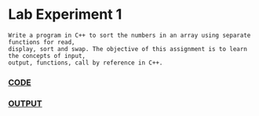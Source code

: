 # Lab Experiment 1
    Write a program in C++ to sort the numbers in an array using separate functions for read, 
    display, sort and swap. The objective of this assignment is to learn the concepts of input, 
    output, functions, call by reference in C++.

### [CODE](https://github.com/MR-ANKEY/OOP/blob/794164e767d228d5c02a9bf3793cda82df0d22a1/lab1/lab_experiment1.cpp)

### [OUTPUT](https://github.com/MR-ANKEY/OOP/blob/b4bba6e44173b1cd001a9a549a79ba327b057d07/lab1/OOP%20Lab%20Experiment%201.pdf)
